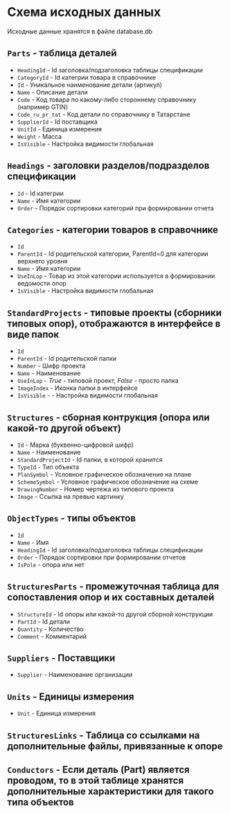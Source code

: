 # Схема исходных данных
Исходные данные хранятся в файле database.db
## `Parts` - таблица деталей
- `HeadingId` - Id заголовка/подзаголовка таблицы спецификации
- `CategoryId` - Id категрии товара в справочнике
- `Id` - Уникальное наименование детали (артикул)
- `Name` - Описание детали
- `Code` - Код товара по какому-либо стороннему справочнику (например GTIN)
- `Code_ru_pr_tat` - Код детали по справочнику в Татарстане
- `SupplierId` - Id поставщика
- `UnitId` - Единица измерения
- `Weight` - Масса
- `IsVisible` - Настройка видимости глобальная

## `Headings` - заголовки разделов/подразделов спецификации
- `Id` - Id категрии
- `Name` - Имя категории
- `Order` - Порядок сортировки категорий при формировании отчета

## `Categories` - категории товаров в справочнике
- `Id`
- `ParentId` - Id родительской категории, ParentId=0 для категории верхнего уровня
- `Name` - Имя категории
- `UseInLop` - Товар из этой категории используется в формировании ведомости опор
- `IsVisible` - Настройка видимости глобальная

## `StandardProjects` - типовые проекты (сборники типовых опор), отображаются в интерфейсе в виде папок
- `Id`
- `ParentId` - Id родительской папки
- `Number` - Шифр проекта
- `Name` - Наименование
- `UseInLop` - _True_ - типовой проект, _False_ - просто папка
- `ImageIndex` - Иконка папки в интерфейсе
- `IsVisible` -  - Настройка видимости глобальная

## `Structures` - сборная контрукция (опора или какой-то другой объект)
- `Id` - Марка (буквенно-цифровой шифр)
- `Name` - Наименование
- `StandardProjectId` - Id папки, в которой хранится
- `TypeId` - Тип объекта
- `PlanSymbol` - Условное графическое обозначение на плане
- `SchemeSymbol` - Условное графическое обозначение на схеме
- `DrawingNumber` - Номер чертежа из типового проекта
- `Image` - Ссылка на превью картинку

## `ObjectTypes` - типы объектов
- `Id`
- `Name` - Имя
- `HeadingId` - Id заголовка/подзаголовка таблицы спецификации
- `Order` - Порядок сортировки при формировании отчетов
- `IsPole` - опора или нет

## `StructuresParts` - промежуточная таблица для сопоставления опор и их составных деталей
- `StructureId` - Id опоры или какой-то другой сборной конструкции
- `PartId` - Id детали
- `Quantity` - Количество
- `Comment` - Комментарий

## `Suppliers` - Поставщики
- `Supplier` - Наименование организации

## `Units` - Единицы измерения
- `Unit` - Единица измерения

## `StructuresLinks` - Таблица со ссылками на дополнительные файлы, привязанные к опоре

## `Conductors` - Если деталь (Part) является проводом, то в этой таблице хранятся дополнительные характеристики для такого типа объектов